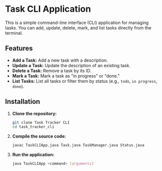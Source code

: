 # Task CLI Application
This is a simple command-line interface (CLI) application for managing tasks. You can add, update, delete, mark, and list tasks directly from the terminal.

## Features

- **Add a Task:** Add a new task with a description.
- **Update a Task:** Update the description of an existing task.
- **Delete a Task:** Remove a task by its ID.
- **Mark a Task:** Mark a task as "in progress" or "done."
- **List Tasks:** List all tasks or filter them by status (e.g., `todo`, `in progress`, `done`).

## Installation

1. **Clone the repository:**

   ```bash
   git clone Task Tracker CLI
   cd task_tracker_cli

2. **Compile the source code:**
    ```bash
   javac TaskCLIApp.java Task.java TaskManager.java Status.java
3. **Run the application:**
    ```bash
   java TaskCLIApp <command> [arguments]
   ```